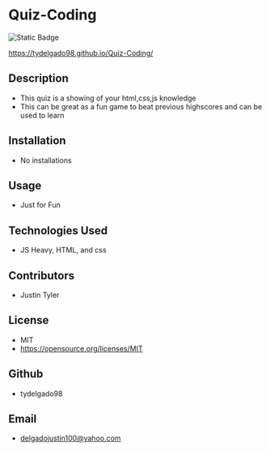 # Quiz-Coding
  ![Static Badge](https://img.shields.io/badge/:license-MIT-green)

  https://tydelgado98.github.io/Quiz-Coding/

  

  



  ## Description
  - This quiz is a showing of your html,css,js knowledge
  - This can be great as a fun game to beat previous highscores and can be used to learn

  

  

  

  ## Installation
  - No installations

  

  

  

  ## Usage
  - Just for Fun

  

  

  

  ## Technologies Used
  - JS Heavy, HTML, and css

  

  

  

  ## Contributors
  - Justin Tyler

  

  

  

  ## License
  - MIT
  - https://opensource.org/licenses/MIT
  
   
  

  

  

  ## Github
  - tydelgado98

  

  

  

  ## Email
  - delgadojustin100@yahoo.com

